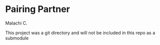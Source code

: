 # Pairing Partner
Malachi C.

This project was a git directory and will not be included in this repo as a 
submodule